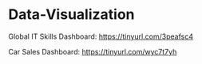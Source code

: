 # Data-Visualization

Global IT Skills Dashboard: https://tinyurl.com/3peafsc4

Car Sales Dashboard: https://tinyurl.com/wyc7t7yh



